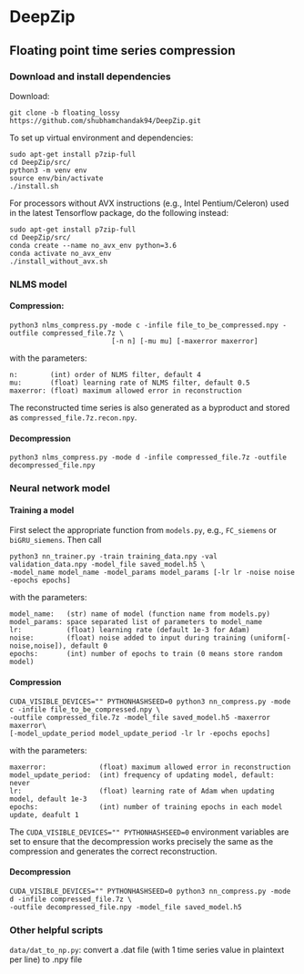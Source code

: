 # DeepZip

## Floating point time series compression
### Download and install dependencies
Download:
```
git clone -b floating_lossy https://github.com/shubhamchandak94/DeepZip.git
```
To set up virtual environment and dependencies:
```
sudo apt-get install p7zip-full
cd DeepZip/src/
python3 -m venv env
source env/bin/activate
./install.sh
```

For processors without AVX instructions (e.g., Intel Pentium/Celeron) used in the latest Tensorflow package, do the following instead:
```
sudo apt-get install p7zip-full
cd DeepZip/src/
conda create --name no_avx_env python=3.6
conda activate no_avx_env
./install_without_avx.sh
```
### NLMS model
#### Compression:
```
python3 nlms_compress.py -mode c -infile file_to_be_compressed.npy -outfile compressed_file.7z \
                         [-n n] [-mu mu] [-maxerror maxerror]
```
with the parameters: 
```
n:        (int) order of NLMS filter, default 4
mu:       (float) learning rate of NLMS filter, default 0.5
maxerror: (float) maximum allowed error in reconstruction
```
The reconstructed time series is also generated as a byproduct and stored as `compressed_file.7z.recon.npy`.
#### Decompression
```
python3 nlms_compress.py -mode d -infile compressed_file.7z -outfile decompressed_file.npy
```

### Neural network model
#### Training a model
First select the appropriate function from `models.py`, e.g., `FC_siemens` or `biGRU_siemens`. Then call
```
python3 nn_trainer.py -train training_data.npy -val validation_data.npy -model_file saved_model.h5 \
-model_name model_name -model_params model_params [-lr lr -noise noise -epochs epochs]
```
with the parameters:
```
model_name:   (str) name of model (function name from models.py)
model_params: space separated list of parameters to model_name
lr:           (float) learning rate (default 1e-3 for Adam)
noise:        (float) noise added to input during training (uniform[-noise,noise]), default 0
epochs:       (int) number of epochs to train (0 means store random model)
```
#### Compression 
```
CUDA_VISIBLE_DEVICES="" PYTHONHASHSEED=0 python3 nn_compress.py -mode c -infile file_to_be_compressed.npy \
-outfile compressed_file.7z -model_file saved_model.h5 -maxerror maxerror\
[-model_update_period model_update_period -lr lr -epochs epochs]
```
with the parameters:
```
maxerror:             (float) maximum allowed error in reconstruction
model_update_period:  (int) frequency of updating model, default: never
lr:                   (float) learning rate of Adam when updating model, default 1e-3
epochs:               (int) number of training epochs in each model update, deafult 1
```
The `CUDA_VISIBLE_DEVICES="" PYTHONHASHSEED=0` environment variables are set to ensure that the decompression works precisely the same as the compression and generates the correct reconstruction.
#### Decompression
```
CUDA_VISIBLE_DEVICES="" PYTHONHASHSEED=0 python3 nn_compress.py -mode d -infile compressed_file.7z \
-outfile decompressed_file.npy -model_file saved_model.h5
```

### Other helpful scripts
`data/dat_to_np.py`: convert a .dat file (with 1 time series value in plaintext per line) to .npy file
